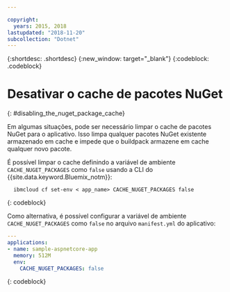 ```yaml
---

copyright:
  years: 2015, 2018
lastupdated: "2018-11-20"
subcollection: "Dotnet"
---
```


{:shortdesc: .shortdesc}
{:new_window: target="_blank"}
{:codeblock: .codeblock}

# Desativar o cache de pacotes NuGet
{: #disabling_the_nuget_package_cache}

Em algumas situações, pode ser necessário limpar o cache de pacotes NuGet para o aplicativo.  Isso limpa qualquer pacotes NuGet existente armazenado em cache e impede que o buildpack armazene em cache qualquer novo pacote.

É possível limpar o cache definindo a variável de ambiente `CACHE_NUGET_PACKAGES` como `false` usando a CLI do {{site.data.keyword.Bluemix_notm}}:

```shell
  ibmcloud cf set-env < app_name> CACHE_NUGET_PACKAGES false
```
{: codeblock}

Como alternativa, é possível configurar a variável de ambiente `CACHE_NUGET_PACKAGES` como `false` no arquivo `manifest.yml` do aplicativo:

```yml
---
applications:
- name: sample-aspnetcore-app
  memory: 512M
  env:
    CACHE_NUGET_PACKAGES: false
```
{: codeblock}
